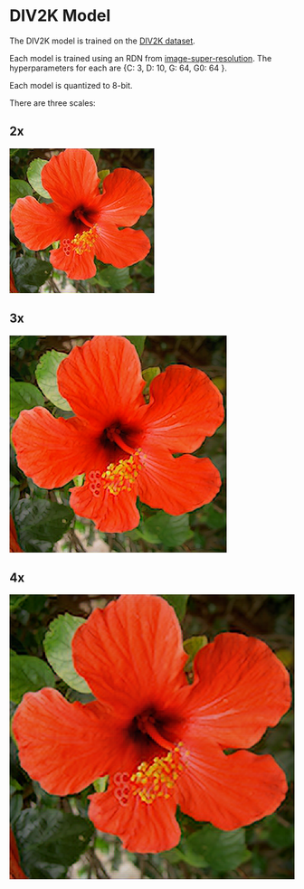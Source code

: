 # DIV2K Model

The DIV2K model is trained on the [DIV2K dataset](https://data.vision.ee.ethz.ch/cvl/DIV2K/).

Each model is trained using an RDN from [image-super-resolution](https://github.com/idealo/image-super-resolution). The hyperparameters for each are {C: 3, D: 10, G: 64, G0: 64 }.

Each model is quantized to 8-bit.

There are three scales:

## 2x

![2x](./assets/2x.png)

## 3x

![3x](./assets/3x.png)

## 4x

![4x](./assets/4x.png)
